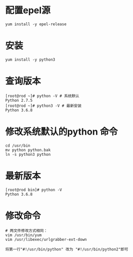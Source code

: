 # 配置epel源

```shell
yum install -y epel-release
```

# 安装

```shell
yum install -y python3
```

# 查询版本

```shell
[root@rod ~]# python -V # 系统默认
Python 2.7.5
[root@rod ~]# python3 -V # 最新安装
Python 3.6.8
```

# 修改系统默认的python 命令

```shell
cd /usr/bin
mv python python.bak
ln -s python3 python
```

# 最新版本

```shell
[root@rod bin]# python -V
Python 3.6.8
```

# 修改命令

```shell
# 两文件修改方式相同：
vim /usr/bin/yum
vim /usr/libexec/urlgrabber-ext-down

将第一行"#!/usr/bin/python" 改为 "#!/usr/bin/python2"即可
```

